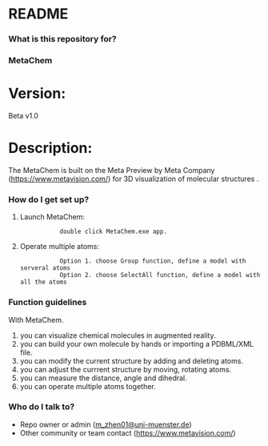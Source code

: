 # README #


### What is this repository for? ###

### MetaChem ###

# Version:
Beta v1.0

# Description:
The MetaChem is built on the Meta Preview by Meta Company (https://www.metavision.com/) for 3D visualization of molecular structures .

### How do I get set up? ###

1. Launch MetaChem: 

                  double click MetaChem.exe app.

2. Operate multiple atoms:

                  Option 1. choose Group function, define a model with serveral atoms    
                  Option 2. choose SelectAll function, define a model with all the atoms


  

### Function guidelines ###

With MetaChem.

1. you can visualize chemical molecules in augmented reality.
2. you can build your own molecule by hands or importing a PDBML/XML file.
3. you can modify the current structure by adding and deleting atoms.
4. you can adjust the currrent structure by moving, rotating atoms.
5. you can measure the distance, angle and dihedral. 
6. you can operate multiple atoms together.

### Who do I talk to? ###

* Repo owner or admin (m_zhen01@uni-muenster.de)
* Other community or team contact (https://www.metavision.com/)
